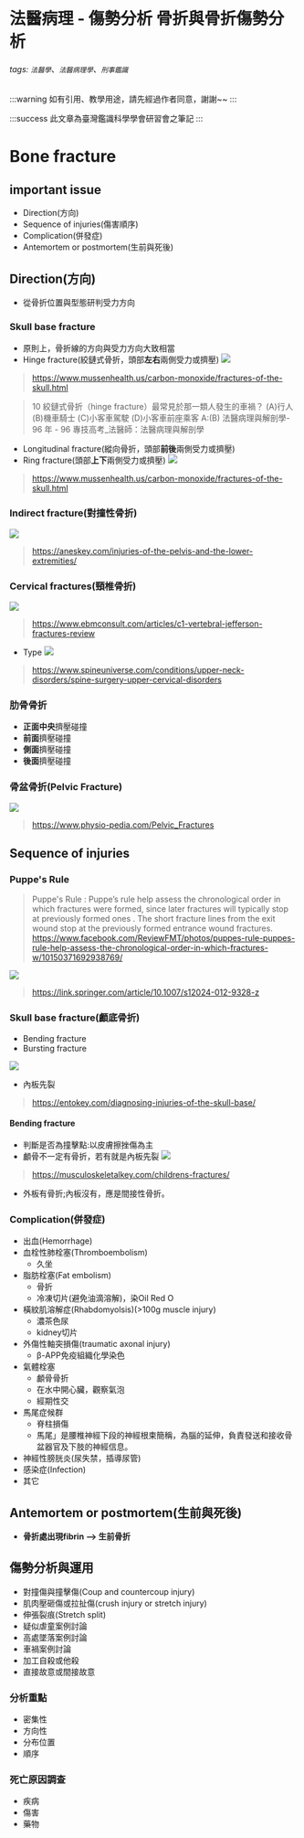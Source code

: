 # 法醫病理 - 傷勢分析 骨折與骨折傷勢分析
###### tags: `法醫學`、`法醫病理學`、`刑事鑑識`

:::warning
如有引用、教學用途，請先經過作者同意，謝謝~~
:::

:::success
此文章為臺灣鑑識科學學會研習會之筆記
:::

# Bone fracture

## important issue
- Direction(方向)
- Sequence of injuries(傷害順序)
- Complication(併發症)
- Antemortem or postmortem(生前與死後)

## Direction(方向)
- 從骨折位置與型態研判受力方向

### Skull base fracture
- 原則上，骨折線的方向與受力方向大致相當
- Hinge fracture(絞鏈式骨折，頭部**左右**兩側受力或擠壓)
![](https://i.imgur.com/NFfycjf.png)
> https://www.mussenhealth.us/carbon-monoxide/fractures-of-the-skull.html

> 10 絞鏈式骨折（hinge fracture）最常見於那一類人發生的車禍？
(A)行人
(B)機車騎士
(C)小客車駕駛
(D)小客車前座乘客
> A:(B)
> 法醫病理與解剖學- 96 年 - 96 專技高考_法醫師：法醫病理與解剖學
- Longitudinal fracture(縱向骨折，頭部**前後**兩側受力或擠壓)
- Ring fracture(頭部**上下**兩側受力或擠壓)
![](https://i.imgur.com/chElLkR.png)

> https://www.mussenhealth.us/carbon-monoxide/fractures-of-the-skull.html
### Indirect fracture(對撞性骨折)
![](https://i.imgur.com/9TOcC1m.png)

> https://aneskey.com/injuries-of-the-pelvis-and-the-lower-extremities/

### Cervical fractures(頸椎骨折)
![](https://i.imgur.com/e5cQIUJ.png)
> https://www.ebmconsult.com/articles/c1-vertebral-jefferson-fractures-review

- Type
![](https://i.imgur.com/8usICQA.png)
> https://www.spineuniverse.com/conditions/upper-neck-disorders/spine-surgery-upper-cervical-disorders

### 肋骨骨折
- **正面中央**擠壓碰撞
- **前面**擠壓碰撞
- **側面**擠壓碰撞
- **後面**擠壓碰撞

### 骨盆骨折(Pelvic Fracture)
![](https://i.imgur.com/yRFisct.png)
> https://www.physio-pedia.com/Pelvic_Fractures

## Sequence of injuries

### Puppe's Rule

> Puppe's Rule : Puppe’s rule help assess the chronological order in which fractures were formed, since later fractures will typically stop at previously formed ones . The short fracture lines from the exit wound stop at the previously formed entrance wound fractures.
> https://www.facebook.com/ReviewFMT/photos/puppes-rule-puppes-rule-help-assess-the-chronological-order-in-which-fractures-w/10150371692938769/

![](https://i.imgur.com/O7x5RAv.png)

> https://link.springer.com/article/10.1007/s12024-012-9328-z

### Skull base fracture(顱底骨折)
- Bending fracture
- Bursting fracture

![](https://i.imgur.com/sc2NOTe.png)
- 內板先裂
> https://entokey.com/diagnosing-injuries-of-the-skull-base/

#### Bending fracture
- 判斷是否為撞擊點:以皮膚擦挫傷為主
- 顱骨不一定有骨折，若有就是內板先裂
![](https://i.imgur.com/OClzfVo.png)
> https://musculoskeletalkey.com/childrens-fractures/

- 外板有骨折;內板沒有，應是間接性骨折。

### Complication(併發症)

- 出血(Hemorrhage)
- 血栓性肺栓塞(Thromboembolism)
    - 久坐 
- 脂肪栓塞(Fat embolism)
    - 骨折
    - 冷凍切片(避免油滴溶解)，染Oil Red O 
- 橫紋肌溶解症(Rhabdomyolsis)(>100g muscle injury)
    - 濃茶色尿
    - kidney切片 
- 外傷性軸突損傷(traumatic axonal injury)
    - β-APP免疫組織化學染色
- 氣體栓塞
    - 顱骨骨折
    - 在水中開心臟，觀察氣泡
    - 經期性交
- 馬尾症候群
    - 脊柱損傷
    - 馬尾」是腰椎神經下段的神經根束簡稱，為腦的延伸，負責發送和接收骨盆器官及下肢的神經信息。
- 神經性膀胱炎(尿失禁，插導尿管)
- 感染症(Infection)
- 其它

## Antemortem or postmortem(生前與死後)
- **骨折處出現fibrin --> 生前骨折**

## 傷勢分析與運用

- 對撞傷與撞擊傷(Coup and countercoup injury)
- 肌肉壓砸傷或拉扯傷(crush injury or stretch injury)
- 伸張裂痕(Stretch split)
- 疑似虐童案例討論
- 高處墜落案例討論
- 車禍案例討論
- 加工自殺或他殺
- 直接故意或間接故意

### 分析重點
- 密集性
- 方向性
- 分布位置
- 順序

### 死亡原因調查
- 疾病
- 傷害
- 藥物

